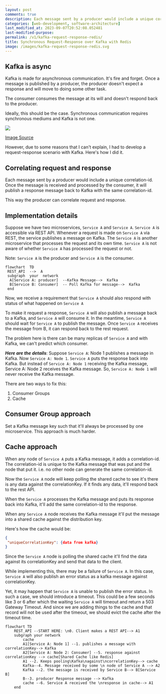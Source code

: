 ```yaml
---
layout: post
comments: true
description: Each message sent by a producer would include a unique correlation-id. Once the message is received and processed by the consumer, it will publish a response message back to Kafka with the same correlation-id.
categories: [web-development, software-architecture]
last_modified_at: 2023-09-07T20:52:08.052481
last-modified-purpose:
permalink: /v1/kafka-request-response-redis/
title: Synchronous Request-Response over Kafka with Redis
image: /images/kafka-request-response-redis.svg
---
```


## Kafka is async

Kafka is made for asynchronous communication. It's fire and forget. Once a message is published by a producer, the producer doesn't expect a response and will move to doing some other task.

The consumer consumes the message at its will and doesn't respond back to the producer.

Ideally, this should be the case. Synchronous communication requires synchronous mediums and Kafka is not one.

![](https://cdn.sanity.io/images/sczeoy4w/production/c0db44fb8695a8b3d3d0c32abcdeda887d121a57-1600x602.png?w=1000&q=80&fit=min&auto=format&dpr=1.5)

[Image Source](https://aiven.io/blog/kafka-simply-explained)

However, due to some reasons that I can't explain, I had to develop a request-response scenario with Kafka. Here's how I did it.

## Correlating request and response

Each message sent by a producer would include a unique correlation-id. Once the message is received and processed by the consumer, it will publish a response message back to Kafka with the same correlation-id.

This way the producer can correlate request and response.

## Implementation details

Suppose we have two microservices, `Service A` and `Service A`. `Service A` is accessible via REST API. Whenever a request is made on `Service A` via REST, the service publishes a message on Kafka. The `Service A` is another microservice that processes the request and its own time. `Service A` is not aware of whether `Service A` has processed the request or not.

Note: `Service A` is the producer and `Service A` is the consumer.

```mermaid!
flowchart  TD
 REST_API  -->  A
 subgraph  your  network
  A[Service A: producer]  --Kafka Message-->  Kafka
  B[Service B: Consumer]  -- Poll Kafka for message-->  Kafka
 end
```

Now, we receive a requirement that `Service A` should also respond with status of what happened on `Service A`

To make it request a response, `Service A` will also publish a message back to a Kafka, and `Service A` will consume it. In the meantime, `Service A` should wait for `Service A` to publish the message. Once `Service A` receives the message from B, it can respond back to the rest request.

The problem here is there can be many replicas of `Service A` and with Kafka, we can't predict which consumer.

_**Here are the details**_: Suppose `Service A`: Node 1 publishes a message in Kafka. Now `Service A: Node 1`. `Service A` puts the response back into Kafka. But instead of `Service A: Node 1` receiving the Kafka message, Service A: Node 2 receives the Kafka message. So, `Service A: Node 1` will never receive the Kafka message.

There are two ways to fix this:

1. Consumer Groups
2. Cache

## Consumer Group approach

Set a Kafka message key such that it'll always be processed by one microservice. This approach is much harder.

## Cache approach

When any node of `Service A` puts a Kafka message, it adds a correlation-id. The correlation-id is unique to the Kafka message that was put and the node that put it. i.e. no other node can generate the same correlation-id.

Now the `Service A` node will keep polling the shared cache to see it's there is any data against the correlationKey. If it finds any data, it'll respond back to the rest API.

When the `Service A` processes the Kafka message and puts its response back into Kafka, it'll add the same correlation-id to the response.

When any `Service A` node receives the Kafka message it'll put the message into a shared cache against the distribution key.

Here's how the cache would be:

```json
{
 "uniqueCorrelationKey": {data from kafka}
}
```

Since the `Service A` node is polling the shared cache it'll find the data against its correlationKey and send that data to the client.

While implementing this, there may be a failure of `Service A`. In this case, `Service A` will also publish an error status as a kafka message against correlationKey.

Yet, it may happen that `Service A` is unable to publish the error status. In such a case, we should introduce a timeout. This could be a few seconds like 3 or 6 after which the waiting `Service A` will timeout and return a 503 Gateway Timeout. And since we are adding things to the cache and that record will not be used after the timeout, we should evict the cache after the timeout time.

```mermaid!
flowchart TD
    REST_API --START HERE: \n0. Client makes a REST API--> A1
    subgraph your network
        cache
        A1[Service A: Node 1] --1. publishes a message with correlationKey--> Kafka
        A2[Service A: Node 2: Consumer] --5. response against correlationKey --> cache[Shared Cache like Redis]
        A1 --2. Keeps pooling\Kafka\nagainst\ncorrelationKey--> cache
        Kafka--4. Message received by some \n node of Service A --> A2
        Kafka --2. the message is received by Service B--> B[Service B]
        B--3. producer Response message --> Kafka
        cache --6. Service A received the \nresponse in cache--> A1
    end
```